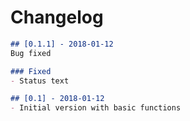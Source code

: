 # Changelog
```markdown
## [0.1.1] - 2018-01-12
Bug fixed

### Fixed
- Status text
```

```markdown
## [0.1] - 2018-01-12
- Initial version with basic functions
```

